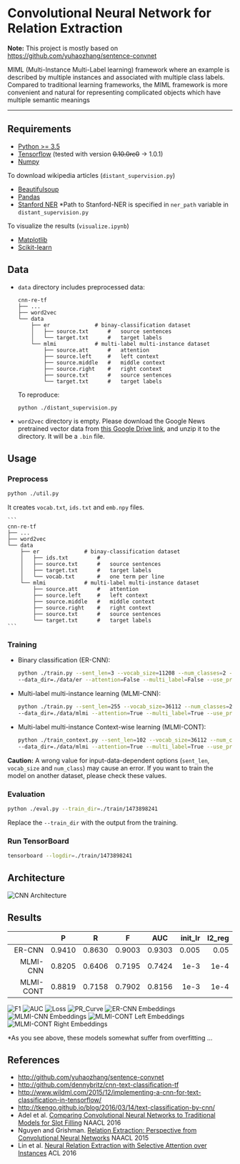 # Convolutional Neural Network for Relation Extraction

**Note:** This project is mostly based on https://github.com/yuhaozhang/sentence-convnet

MIML (Multi-Instance Multi-Label learning) framework where an example is described by multiple instances and associated with multiple class labels. Compared to traditional learning frameworks, the MIML framework is more convenient and natural for representing complicated objects which have multiple semantic meanings

---


## Requirements

- [Python >= 3.5](https://www.python.org/)
- [Tensorflow](https://www.tensorflow.org/) (tested with version <strike>0.10.0rc0</strike> -> 1.0.1)
- [Numpy](http://www.numpy.org/)

To download wikipedia articles (`distant_supervision.py`)

- [Beautifulsoup](https://www.crummy.com/software/BeautifulSoup/bs4/doc/)
- [Pandas](http://pandas.pydata.org/)
- [Stanford NER](http://nlp.stanford.edu/software/CRF-NER.shtml)
    *Path to Stanford-NER is specified in `ner_path` variable in `distant_supervision.py`

To visualize the results (`visualize.ipynb`)

- [Matplotlib](https://matplotlib.org/)
- [Scikit-learn](http://scikit-learn.org/)


## Data
- `data` directory includes preprocessed data:
    ```
    cnn-re-tf
    ├── ...
    ├── word2vec
    └── data
        ├── er              # binay-classification dataset
        │   ├── source.txt      #   source sentences
        │   └── target.txt      #   target labels
        └── mlmi            # multi-label multi-instance dataset
            ├── source.att      #   attention
            ├── source.left     #   left context
            ├── source.middle   #   middle context
            ├── source.right    #   right context
            ├── source.txt      #   source sentences
            └── target.txt      #   target labels
    ```    
    To reproduce: 
    ```
    python ./distant_supervision.py
    ```
    
- `word2vec` directory is empty. Please download the Google News pretrained vector data from 
[this Google Drive link](https://drive.google.com/file/d/0B7XkCwpI5KDYNlNUTTlSS21pQmM/edit), 
and unzip it to the directory. It will be a `.bin` file.



## Usage
### Preprocess

```sh
python ./util.py
```
It creates `vocab.txt`, `ids.txt` and `emb.npy` files.

    ```
    cnn-re-tf
    ├── ...
    ├── word2vec
    └── data
        ├── er              # binay-classification dataset
        │   ├── ids.txt         #   
        │   ├── source.txt      #   source sentences
        │   ├── target.txt      #   target labels
        │   └── vocab.txt       #   one term per line
        └── mlmi            # multi-label multi-instance dataset
            ├── source.att      #   attention
            ├── source.left     #   left context
            ├── source.middle   #   middle context
            ├── source.right    #   right context
            ├── source.txt      #   source sentences
            └── target.txt      #   target labels
    ```    

### Training

- Binary classification (ER-CNN):
    ```sh
    python ./train.py --sent_len=3 --vocab_size=11208 --num_classes=2 --train_size=15000 \
    --data_dir=./data/er --attention=False --multi_label=False --use_pretrain=False
    ```

- Multi-label multi-instance learning (MLMI-CNN):
    ```sh
    python ./train.py --sent_len=255 --vocab_size=36112 --num_classes=23 --train_size=10000 \
    --data_dir=./data/mlmi --attention=True --multi_label=True --use_pretrain=True
    ```
    
- Multi-label multi-instance Context-wise learning (MLMI-CONT):
    ```sh
    python ./train_context.py --sent_len=102 --vocab_size=36112 --num_classes=23 --train_size=10000 \
    --data_dir=./data/mlmi --attention=True --multi_label=True --use_pretrain=True
    ```

**Caution:** A wrong value for input-data-dependent options (`sent_len`, `vocab_size` and `num_class`) 
may cause an error. If you want to train the model on another dataset, please check these values.


### Evaluation

```sh
python ./eval.py --train_dir=./train/1473898241
```
Replace the `--train_dir` with the output from the training.


### Run TensorBoard

```sh
tensorboard --logdir=./train/1473898241
```


## Architecture

![CNN Architecture](img/cnn.png)


## Results

|         |   P  |   R  |   F  |  AUC |init_lr|l2_reg|
|--------:|:----:|:----:|:----:|:----:|------:|-----:|
|  ER-CNN |0.9410|0.8630|0.9003|0.9303|  0.005|  0.05|
| MLMI-CNN|0.8205|0.6406|0.7195|0.7424|   1e-3|  1e-4|
|MLMI-CONT|0.8819|0.7158|0.7902|0.8156|   1e-3|  1e-4|

![F1](img/f1.png)
![AUC](img/auc.png)
![Loss](img/loss.png)
![PR_Curve](img/pr_curve.png)
![ER-CNN Embeddings](img/emb_er.png)
![MLMI-CNN Embeddings](img/emb_mlmi.png)
![MLMI-CONT Left Embeddings](img/emb_left.png)
![MLMI-CONT Right Embeddings](img/emb_right.png)

*As you see above, these models somewhat suffer from overfitting ...


## References

* http://github.com/yuhaozhang/sentence-convnet
* http://github.com/dennybritz/cnn-text-classification-tf
* http://www.wildml.com/2015/12/implementing-a-cnn-for-text-classification-in-tensorflow/
* http://tkengo.github.io/blog/2016/03/14/text-classification-by-cnn/
* Adel et al. [Comparing Convolutional Neural Networks to Traditional Models for Slot Filling](http://arxiv.org/abs/1603.05157) NAACL 2016
* Nguyen and Grishman. [Relation Extraction: Perspective from Convolutional Neural Networks](http://www.cs.nyu.edu/~thien/pubs/vector15.pdf) NAACL 2015
* Lin et al. [Neural Relation Extraction with Selective Attention over Instances](http://www.aclweb.org/anthology/P/P16/P16-1200.pdf) ACL 2016
